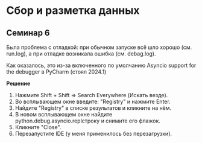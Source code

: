 # Сбор и разметка данных

## Семинар 6

Была проблема с отладкой: при обычном запуске всё шло хорошо (см. run.log), а при отладке возникала ошибка (см. debag.log).

Как оказалось, это из-за включенного по умолчанию Asyncio support for the debugger в PyCharm (стоял 2024.1)

**Решение**
1. Нажмите Shift + Shift => Search Everywhere (Искать везде).
2. Во всплывающем окне введите: "Registry" и нажмите Enter.
3. Найдите "Registry" в списке результатов и кликните на нём.
4. В новом всплывающем окне найдите python.debug.asyncio.replстроку и снимите его флажок.
5. Кликните "Close".
6. Перезапустите IDE (у меня применилось без перезагрузки).
